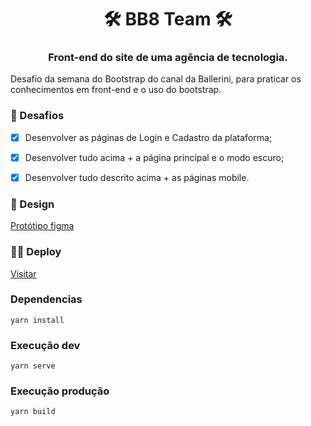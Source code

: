 <h1 align="center"> 🛠 BB8 Team 🛠</h1>

<h3 align="center">Front-end do site de uma agência de tecnologia.</h3>

<p> Desafio da semana do Bootstrap do canal da Ballerini, para praticar os conhecimentos em front-end e o uso do bootstrap.</p>


<h3> 🎯 Desafios</h3>

- [x]  Desenvolver as páginas de Login e Cadastro da plataforma;
- [x]  Desenvolver tudo acima + a página principal e o modo escuro;
- [x]  Desenvolver tudo descrito acima + as páginas mobile.


<h3> 🎨 Design</h3>

<a href="https://www.figma.com/file/87P2bmC0xNGOaRWqvMFeR3/BB8-Team-UI-Copy/duplicate ">Protótipo figma</a>

<h3> 👩‍💻 Deploy </h3>

<a href="https://bb8-team-one.vercel.app/#/">Visitar</a>


<h3> Dependencias </h3>

```
yarn install
```


<h3> Execução dev</h3>

```
yarn serve
```

<h3> Execução produção</h3>

```
yarn build
```

<!-- ### Lints and fixes files
```
yarn lint
``` -->

<!-- ### Customize configuration
See [Configuration Reference](https://cli.vuejs.org/config/). -->
